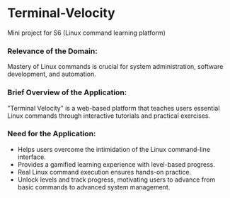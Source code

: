 # Terminal-Velocity
Mini project for S6 (Linux command learning platform)


### Relevance of the Domain:  
Mastery of Linux commands is crucial for system administration, software development, and automation.


### Brief Overview of the Application: 
"Terminal Velocity" is a web-based platform that teaches users essential Linux commands through interactive tutorials and practical exercises.


### Need for the Application: 
 - Helps users overcome the intimidation of the Linux command-line interface.
 - Provides a gamified learning experience with level-based progress.
 - Real Linux command execution ensures hands-on practice.
 - Unlock levels and track progress, motivating users to advance from basic commands to advanced system management.
